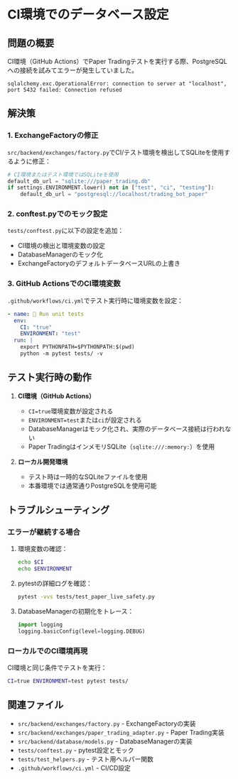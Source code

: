 # CI環境でのデータベース設定

## 問題の概要

CI環境（GitHub Actions）でPaper Tradingテストを実行する際、PostgreSQLへの接続を試みてエラーが発生していました。

```
sqlalchemy.exc.OperationalError: connection to server at "localhost", port 5432 failed: Connection refused
```

## 解決策

### 1. ExchangeFactoryの修正

`src/backend/exchanges/factory.py`でCI/テスト環境を検出してSQLiteを使用するように修正：

```python
# CI環境またはテスト環境ではSQLiteを使用
default_db_url = "sqlite:///paper_trading.db"
if settings.ENVIRONMENT.lower() not in ["test", "ci", "testing"]:
    default_db_url = "postgresql://localhost/trading_bot_paper"
```

### 2. conftest.pyでのモック設定

`tests/conftest.py`に以下の設定を追加：

- CI環境の検出と環境変数の設定
- DatabaseManagerのモック化
- ExchangeFactoryのデフォルトデータベースURLの上書き

### 3. GitHub ActionsでのCI環境変数

`.github/workflows/ci.yml`でテスト実行時に環境変数を設定：

```yaml
- name: 🧪 Run unit tests
  env:
    CI: "true"
    ENVIRONMENT: "test"
  run: |
    export PYTHONPATH=$PYTHONPATH:$(pwd)
    python -m pytest tests/ -v
```

## テスト実行時の動作

1. **CI環境（GitHub Actions）**
   - `CI=true`環境変数が設定される
   - `ENVIRONMENT=test`または`ci`が設定される
   - DatabaseManagerはモック化され、実際のデータベース接続は行われない
   - Paper TradingはインメモリSQLite（`sqlite:///:memory:`）を使用

2. **ローカル開発環境**
   - テスト時は一時的なSQLiteファイルを使用
   - 本番環境では通常通りPostgreSQLを使用可能

## トラブルシューティング

### エラーが継続する場合

1. 環境変数の確認：
   ```bash
   echo $CI
   echo $ENVIRONMENT
   ```

2. pytestの詳細ログを確認：
   ```bash
   pytest -vvs tests/test_paper_live_safety.py
   ```

3. DatabaseManagerの初期化をトレース：
   ```python
   import logging
   logging.basicConfig(level=logging.DEBUG)
   ```

### ローカルでのCI環境再現

CI環境と同じ条件でテストを実行：

```bash
CI=true ENVIRONMENT=test pytest tests/
```

## 関連ファイル

- `src/backend/exchanges/factory.py` - ExchangeFactoryの実装
- `src/backend/exchanges/paper_trading_adapter.py` - Paper Trading実装
- `src/backend/database/models.py` - DatabaseManagerの実装
- `tests/conftest.py` - pytest設定とモック
- `tests/test_helpers.py` - テスト用ヘルパー関数
- `.github/workflows/ci.yml` - CI/CD設定
